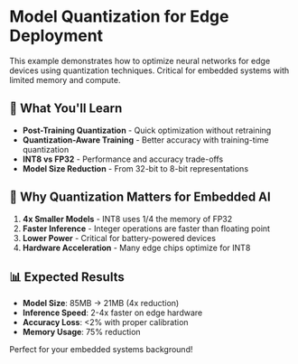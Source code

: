# Model Quantization for Edge Deployment

This example demonstrates how to optimize neural networks for edge devices using quantization techniques. Critical for embedded systems with limited memory and compute.

## 🎯 What You'll Learn

- **Post-Training Quantization** - Quick optimization without retraining
- **Quantization-Aware Training** - Better accuracy with training-time quantization
- **INT8 vs FP32** - Performance and accuracy trade-offs
- **Model Size Reduction** - From 32-bit to 8-bit representations

## 🚀 Why Quantization Matters for Embedded AI

1. **4x Smaller Models** - INT8 uses 1/4 the memory of FP32
2. **Faster Inference** - Integer operations are faster than floating point
3. **Lower Power** - Critical for battery-powered devices
4. **Hardware Acceleration** - Many edge chips optimize for INT8

## 📊 Expected Results

- **Model Size**: 85MB → 21MB (4x reduction)
- **Inference Speed**: 2-4x faster on edge hardware
- **Accuracy Loss**: <2% with proper calibration
- **Memory Usage**: 75% reduction

Perfect for your embedded systems background!